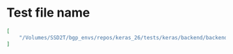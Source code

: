 # Test file name

```json
[
    "/Volumes/SSD2T/bgp_envs/repos/keras_26/tests/keras/backend/backend_test.py"
]
```
